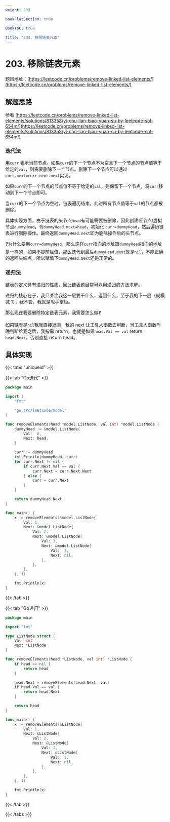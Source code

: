 ```yaml
---
weight: 203

bookFlatSection: true

BookToC: true

title: "203. 移除链表元素"
---
```


# 203. 移除链表元素

题目地址：[https://leetcode.cn/problems/remove-linked-list-elements/](https://leetcode.cn/problems/remove-linked-list-elements/)

## 解题思路

参看 [https://leetcode.cn/problems/remove-linked-list-elements/solutions/813358/yi-chu-lian-biao-yuan-su-by-leetcode-sol-654m/](https://leetcode.cn/problems/remove-linked-list-elements/solutions/813358/yi-chu-lian-biao-yuan-su-by-leetcode-sol-654m/)

### 迭代法

用`curr` 表示当前节点。如果`curr`的下一个节点不为空且下一个节点的节点值等于给定的`val`，则需要删除下一个节点。删除下一个节点可以通过`curr.next=curr.next.next`实现。

如果`curr`的下一个节点的节点值不等于给定的`val`，则保留下一个节点，将`curr`移动到下一个节点即可。

当`curr`的下一个节点为空时，链表遍历结束，此时所有节点值等于`val`的节点都被删除。

具体实现方面，由于链表的头节点`head`有可能需要被删除，因此创建哑节点/虚拟节点`dummyHead`，令`dummyHead.next=head`，初始化 `curr=dummyHead`，然后遍历链表进行删除操作。最终返回`dummyHead.next`即为删除操作后的头节点。

:question:为什么要用`curr=dummyHead`，那么这样`curr`指向的地址跟`dummyHead`指向的地址是一样的，如果不提前赋值，那么迭代到最后`dummyHead.Next`就是`nil`，不能正确的返回头结点，所以赋值下`dummyHead.Next`还是正常的。

### 递归法

链表的定义具有递归的性质，因此链表题目常可以用递归的方法求解。

递归的核心在于，我只关注我这一层要干什么，返回什么，至于我的下一层（规模减 1），我不管，我就是甩手掌柜。

那么现在我要删除特定链表元素，我需要怎么做❓

如果链表是`nil`我就直接返回，我的 next 让工具人函数去判断，当工具人函数昨晚判断给我之后，我按需 return，也就是如果`head.Val == val` return `head.Next`，否则直接 return head。

## 具体实现

{{< tabs "uniqueid" >}}

{{< tab "Go迭代" >}}

```go
package main

import (
	"fmt"

	"go.src/leetcode/model"
)

func removeElements(head *model.ListNode, val int) *model.ListNode {
	dummyHead := &model.ListNode{
		Val:  0,
		Next: head,
	}

	curr := dummyHead
	fmt.Println(dummyHead, curr)
	for curr.Next != nil {
		if curr.Next.Val == val {
			curr.Next = curr.Next.Next
		} else {
			curr = curr.Next
		}
	}

	return dummyHead.Next
}

func main() {
	x := removeElements(&model.ListNode{
		Val: 1,
		Next: &model.ListNode{
			Val: 2,
			Next: &model.ListNode{
				Val: 1,
				Next: &model.ListNode{
					Val:  3,
					Next: nil,
				},
			},
		},
	}, 1)

	fmt.Println(x)
}

```

{{< /tab >}}

{{< tab "Go递归" >}}

````go
package main

import "fmt"

type ListNode struct {
	Val  int
	Next *ListNode
}

func removeElements(head *ListNode, val int) *ListNode {
	if head == nil {
		return head
	}

	head.Next = removeElements(head.Next, val)
	if head.Val == val {
		return head.Next
	}

	return head
}

func main() {
	x := removeElements(&ListNode{
		Val: 1,
		Next: &ListNode{
			Val: 2,
			Next: &ListNode{
				Val: 1,
				Next: &ListNode{
					Val:  3,
					Next: nil,
				},
			},
		},
	}, 1)

	fmt.Println(x)
}

````

{{< /tab >}}

{{< /tabs  >}}


